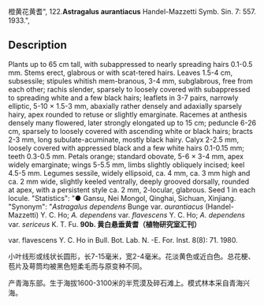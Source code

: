 橙黄花黄耆",
122.**Astragalus aurantiacus** Handel-Mazzetti Symb. Sin. 7: 557. 1933.",

## Description
Plants up to 65 cm tall, with subappressed to nearly spreading hairs 0.1-0.5 mm. Stems erect, glabrous or with scat-tered hairs. Leaves 1.5-4 cm, subsessile; stipules whitish mem-branous, 3-4 mm, subglabrous, free from each other; rachis slender, sparsely to loosely covered with subappressed to spreading white and a few black hairs; leaflets in 3-7 pairs, narrowly elliptic, 5-10 × 1.5-3 mm, abaxially rather densely and adaxially sparsely hairy, apex rounded to retuse or slightly emarginate. Racemes at anthesis densely many flowered, later strongly elongated up to 15 cm; peduncle 6-26 cm, sparsely to loosely covered with ascending white or black hairs; bracts 2-3 mm, long subulate-acuminate, mostly black hairy. Calyx 2-2.5 mm, loosely covered with appressed black and a few white hairs 0.1-0.15 mm; teeth 0.3-0.5 mm. Petals orange; standard obovate, 5-6 × 3-4 mm, apex widely emarginate; wings 5-5.5 mm, limbs slightly obliquely incised; keel 4.5-5 mm. Legumes sessile, widely ellipsoid, ca. 4 mm, ca. 3 mm high and ca. 2 mm wide, slightly keeled ventrally, deeply grooved dorsally, rounded at apex, with a persistent style ca. 2 mm, 2-locular, glabrous. Seed 1 in each locule.
  "Statistics": "● Gansu, Nei Mongol, Qinghai, Sichuan, Xinjiang.
  "Synonym": "*Astragalus dependens* Bunge var. *aurantiacus* (Handel-Mazzetti) Y. C. Ho; *A. dependens* var. *flavescens* Y. C. Ho; *A. dependens* var. *sericeus* K. T. Fu.
**90b. 黄白悬垂黄耆（植物研究室汇刊）**

var. flavescens Y. C. Ho in Bull. Bot. Lab. N. -E. For. Inst. 8(8): 71. 1980.

小叶线形或线状长圆形，长7-15毫米，宽2-4毫米。花淡黄色或近白色。总花梗、苞片及萼筒均被黑色短柔毛而与原变种不同。

产青海东部。生于海拔1600-3100米的半荒漠及碎石滩上。模式林本采自青海兴海。
